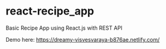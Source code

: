 # react-recipe_app

Basic Recipe App using React.js with REST API

Demo here: https://dreamy-visvesvaraya-b876ae.netlify.com/
